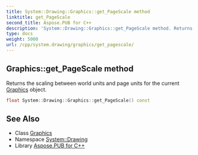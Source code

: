 ```yaml
---
title: System::Drawing::Graphics::get_PageScale method
linktitle: get_PageScale
second_title: Aspose.PUB for C++
description: 'System::Drawing::Graphics::get_PageScale method. Returns the scaling between world units and page units for the current Graphics object in C++.'
type: docs
weight: 5000
url: /cpp/system.drawing/graphics/get_pagescale/
---
```

## Graphics::get_PageScale method


Returns the scaling between world units and page units for the current [Graphics](../) object.

```cpp
float System::Drawing::Graphics::get_PageScale() const
```

## See Also

* Class [Graphics](../)
* Namespace [System::Drawing](../../)
* Library [Aspose.PUB for C++](../../../)
